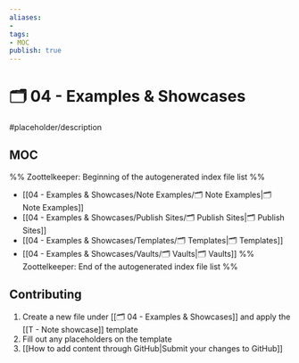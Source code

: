 ```yaml
---
aliases:
- 
tags: 
- MOC
publish: true
---
```


# 🗂️ 04 - Examples & Showcases

#placeholder/description 

## MOC

%% Zoottelkeeper: Beginning of the autogenerated index file list  %%
-  [[04 - Examples & Showcases/Note Examples/🗂️ Note Examples|🗂️ Note Examples]]
-  [[04 - Examples & Showcases/Publish Sites/🗂️ Publish Sites|🗂️ Publish Sites]]
-  [[04 - Examples & Showcases/Templates/🗂️ Templates|🗂️ Templates]]
-  [[04 - Examples & Showcases/Vaults/🗂️ Vaults|🗂️ Vaults]]
%% Zoottelkeeper: End of the autogenerated index file list  %%

## Contributing

1. Create a new file under [[🗂️ 04 - Examples & Showcases]] and apply the [[T - Note showcase]] template
2. Fill out any placeholders on the template
3. [[How to add content through GitHub|Submit your changes to GitHub]]